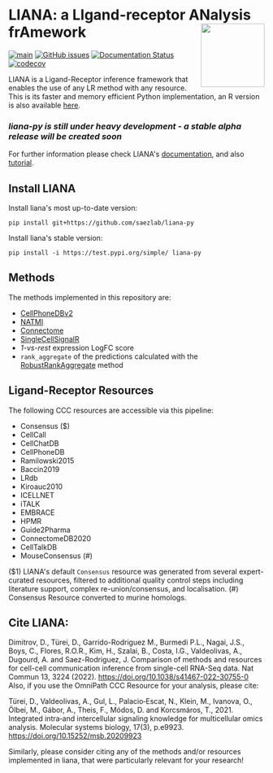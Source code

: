 # LIANA: a LIgand-receptor ANalysis frAmework <img src="https://github.com/saezlab/liana-py/blob/main/docs/source/logo.png?raw=true" align="right" height="125">

<!-- badges: start -->
[![main](https://github.com/saezlab/liana-py/actions/workflows/main.yml/badge.svg)](https://github.com/saezlab/liana-py/actions)
[![GitHub issues](https://img.shields.io/github/issues/saezlab/liana-py.svg)](https://github.com/saezlab/liana-py/issues/)
[![Documentation Status](https://readthedocs.org/projects/liana-py/badge/?version=latest)](https://liana-py.readthedocs.io/en/latest/?badge=latest)
[![codecov](https://codecov.io/gh/saezlab/liana-py/branch/main/graph/badge.svg?token=TM0P29KKN5)](https://codecov.io/gh/saezlab/liana-py)
<!-- badges: end -->


LIANA is a Ligand-Receptor inference framework that enables the use of any LR method with any resource.
This is its faster and memory efficient Python implementation, an R version is also available [here](https://github.com/saezlab/liana).


### *liana-py is still under heavy development - a stable alpha release will be created soon*


For further information please check LIANA's [documentation](https://liana-py.readthedocs.io/en/latest/api.html), and also [tutorial](https://liana-py.readthedocs.io/en/latest/notebooks/basic_usage.html).

## Install LIANA

Install liana's most up-to-date version:
```
pip install git+https://github.com/saezlab/liana-py
```

Install liana's stable version:

```
pip install -i https://test.pypi.org/simple/ liana-py
```


## Methods

The methods implemented in this repository are:

- [CellPhoneDBv2](https://github.com/Teichlab/cellphonedb)
- [NATMI](https://github.com/forrest-lab/NATMI)
- [Connectome](https://github.com/msraredon/Connectome)
- [SingleCellSignalR](https://github.com/SCA-IRCM/SingleCellSignalR)
- *1-vs-rest* expression LogFC score
- `rank_aggregate` of the predictions calculated with the
[RobustRankAggregate](https://academic.oup.com/bioinformatics/article/28/4/573/213339) method


## Ligand-Receptor Resources

The following CCC resources are accessible via this pipeline:

- Consensus ($)
- CellCall
- CellChatDB
- CellPhoneDB
- Ramilowski2015
- Baccin2019
- LRdb
- Kiroauc2010
- ICELLNET
- iTALK
- EMBRACE
- HPMR
- Guide2Pharma
- ConnectomeDB2020
- CellTalkDB
- MouseConsensus (#)

($1) LIANA's default `Consensus` resource was generated from several expert-curated resources, 
filtered to additional quality control steps including literature support, complex re-union/consensus,
and localisation.
(#) Consensus Resource converted to murine homologs.


## Cite LIANA:

Dimitrov, D., Türei, D., Garrido-Rodriguez M., Burmedi P.L., Nagai, J.S., Boys, C., Flores, R.O.R., Kim, H., Szalai, B., Costa, I.G., Valdeolivas, A., Dugourd, A. and Saez-Rodriguez, J. Comparison of methods and resources for cell-cell communication inference from single-cell RNA-Seq data. Nat Commun 13, 3224 (2022). https://doi.org/10.1038/s41467-022-30755-0
Also, if you use the OmniPath CCC Resource for your analysis, please cite:

Türei, D., Valdeolivas, A., Gul, L., Palacio‐Escat, N., Klein, M., Ivanova, O., Ölbei, M., Gábor, A., Theis, F., Módos, D. and Korcsmáros, T., 2021. Integrated intra‐and intercellular signaling knowledge for multicellular omics analysis. Molecular systems biology, 17(3), p.e9923. https://doi.org/10.15252/msb.20209923

Similarly, please consider citing any of the methods and/or resources implemented in liana, that were particularly relevant for your research!


